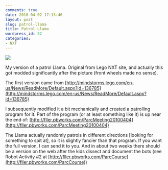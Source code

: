 ```yaml
---
comments: true
date: 2010-04-02 17:13:46
layout: post
slug: patrol-llama
title: Patrol Llama
wordpress_id: 32
categories:
- NXT
---
```



 [![](http://fller.files.wordpress.com/2010/04/llama_img_3759.jpg?w=296)](http://fller.files.wordpress.com/2010/04/llama_img_3759.jpg)




My version of a patrol Llama.  Original from Lego NXT site, and actually this got modded significantly after the picture (front wheels made no sense).

<!-- more -->

The first version came from [http://mindstorms.lego.com/en-us/News/ReadMore/Default.aspx?id=136785](http://mindstorms.lego.com/en-us/News/ReadMore/Default.aspx?id=136785)

I subsequently modified it a bit mechanically and created a patrolling program for it. Part of the program (or at least something like it) is up near the end of: [http://fller.pbworks.com/ParcMeeting20100404](http://fller.pbworks.com/ParcMeeting20100404)

The Llama actually randomly patrols in different directions [looking for something to spit at], so it is slightly fancier than that program. If you want the full version, I can send it to you. And in about two weeks there should be a version on the web after the kids dissect and document the bots (see Robot Activity #2 at [http://fller.pbworks.com/ParcCourse](http://fller.pbworks.com/ParcCourse))




